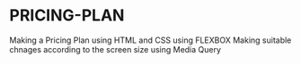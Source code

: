 # PRICING-PLAN
Making a Pricing Plan using HTML and CSS using FLEXBOX 
Making suitable chnages according to the screen size using Media Query

